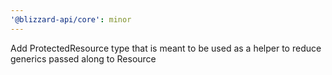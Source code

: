 ```yaml
---
'@blizzard-api/core': minor
---
```


Add ProtectedResource type that is meant to be used as a helper to reduce generics passed along to Resource
